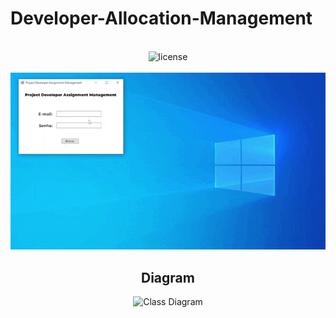 # Developer-Allocation-Management

<br>
<div align="center">
    <img src="https://img.shields.io/badge/License-douggbadaro-6646B1" alt="license">
<div>
<br>

<div align="center">
    <img max-height="300px" src="assets/softwareoperation.gif" alt="Software Operation">
</div>
    
## Diagram
<img src="assets/uml.png" alt="Class Diagram">
